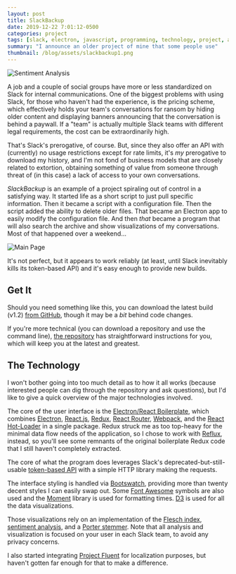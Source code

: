 ```yaml
---
layout: post
title: SlackBackup
date: 2019-12-22 7:01:12-0500
categories: project
tags: [slack, electron, javascript, programming, technology, project, announcement]
summary: "I announce an older project of mine that some people use"
thumbnail: /blog/assets/slackbackup1.png
---
```


![Sentiment Analysis](/blog/assets/slackbackup1.png "Sentiment Analysis")

A job and a couple of social groups have more or less standardized on Slack for internal communications.  One of the biggest problems with using Slack, for those who haven't had the experience, is the pricing scheme, which effectively holds your team's conversations for ransom by hiding older content and displaying banners announcing that the conversation is behind a paywall.  If a "team" is actually multiple Slack teams with different legal requirements, the cost can be extraordinarily high.

That's Slack's prerogative, of course.  But, since they also offer an API with (currently) no usage restrictions except for rate limits, it's _my_ prerogative to download my history, and I'm not fond of business models that are closely related to extortion, obtaining something of value from someone through threat of (in this case) a lack of access to your own conversations.

_SlackBackup_ is an example of a project spiraling out of control in a satisfying way.  It started life as a short script to just pull specific information.  Then it became a script with a configuration file.  Then the script added the ability to delete older files.  That became an Electron app to easily modify the configuration file.  And then *that* became a program that will also search the archive and show visualizations of my conversations.  Most of that happened over a weekend...

![Main Page](/blog/assets/slackbackup2.png "Configuration")

It's not perfect, but it appears to work reliably (at least, until Slack inevitably kills its token-based API) and it's easy enough to provide new builds.

## Get It

Should you need something like this, you can download the latest build (v1.2) [from GitHub](https://github.com/jcolag/SlackBackup/releases), though it may be a *bit* behind code changes.

If you're more technical (you can download a repository and use the command line), [the repository](https://github.com/jcolag/SlackBackup) has straightforward instructions for you, which will keep you at the latest and greatest.

## The Technology

I won't bother going into too much detail as to how it all works (because interested people can dig through the repository and ask questions), but I'd like to give a quick overview of the major technologies involved.

The core of the user interface is the [Electron/React Boilerplate](https://github.com/electron-react-boilerplate/electron-react-boilerplate), which combines [Electron](https://electronjs.org/), [React.js](https://reactjs.org/), [Redux](https://redux.js.org/), [React Router](https://reacttraining.com/react-router/), [Webpack](https://webpack.js.org/), and the [React Hot-Loader](https://gaearon.github.io/react-hot-loader/) in a single package.  Redux struck me as too top-heavy for the minimal data flow needs of the application, so I chose to work with [Reflux](https://github.com/reflux/refluxjs), instead, so you'll see some remnants of the original boilerplate Redux code that I still haven't completely extracted.

The core of what the program does leverages Slack's deprecated-but-still-usable [token-based API](https://api.slack.com/web) with a simple HTTP library making the requests.

The interface styling is handled via [Bootswatch](https://bootswatch.com/), providing more than twenty decent styles I can easily swap out.  Some [Font Awesome](https://fontawesome.com/) symbols are also used and the [Moment](https://momentjs.com/) library is used for formatting times.  [D3](https://d3js.org/) is used for all the data visualizations.

Those visualizations rely on an implementation of the [Flesch index](https://github.com/words/flesch), [sentiment analysis](https://github.com/thisandagain/sentiment), and a [Porter stemmer](https://github.com/words/stemmer).  Note that all analysis and visualization is focused on your user in each Slack team, to avoid any privacy concerns.

I also started integrating [Project Fluent](https://projectfluent.org/) for localization purposes, but haven't gotten far enough for that to make a difference.
